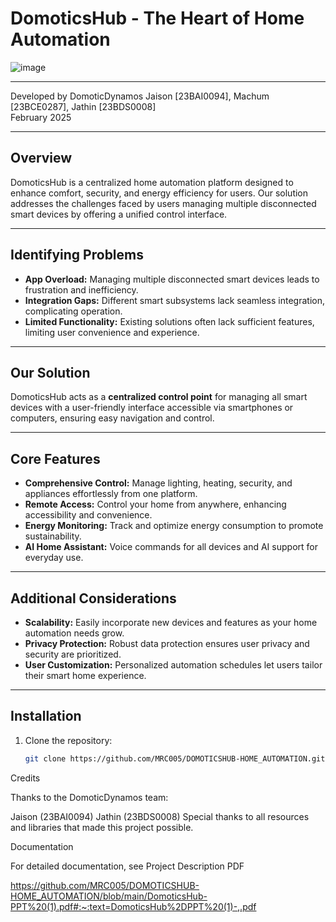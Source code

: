 # DomoticsHub - The Heart of Home Automation

![image](https://github.com/user-attachments/assets/289aeabe-7986-4205-b175-aa16671623de)

---

Developed by DomoticDynamos
Jaison [23BAI0094], Machum [23BCE0287], Jathin [23BDS0008]  
February 2025

---

## Overview

DomoticsHub is a centralized home automation platform designed to enhance comfort, security, and energy efficiency for users. Our solution addresses the challenges faced by users managing multiple disconnected smart devices by offering a unified control interface.

---

## Identifying Problems

- **App Overload:** Managing multiple disconnected smart devices leads to frustration and inefficiency.  
- **Integration Gaps:** Different smart subsystems lack seamless integration, complicating operation.  
- **Limited Functionality:** Existing solutions often lack sufficient features, limiting user convenience and experience.

---

## Our Solution

DomoticsHub acts as a **centralized control point** for managing all smart devices with a user-friendly interface accessible via smartphones or computers, ensuring easy navigation and control.

---

## Core Features

- **Comprehensive Control:** Manage lighting, heating, security, and appliances effortlessly from one platform.  
- **Remote Access:** Control your home from anywhere, enhancing accessibility and convenience.  
- **Energy Monitoring:** Track and optimize energy consumption to promote sustainability.  
- **AI Home Assistant:** Voice commands for all devices and AI support for everyday use.

---

## Additional Considerations

- **Scalability:** Easily incorporate new devices and features as your home automation needs grow.  
- **Privacy Protection:** Robust data protection ensures user privacy and security are prioritized.  
- **User Customization:** Personalized automation schedules let users tailor their smart home experience.

---

## Installation

1. Clone the repository:  
   ```bash
   git clone https://github.com/MRC005/DOMOTICSHUB-HOME_AUTOMATION.git

Credits

Thanks to the DomoticDynamos team:

Jaison (23BAI0094)
Jathin (23BDS0008)
Special thanks to all resources and libraries that made this project possible.

Documentation

For detailed documentation, see Project Description PDF

https://github.com/MRC005/DOMOTICSHUB-HOME_AUTOMATION/blob/main/DomoticsHub-PPT%20(1).pdf#:~:text=DomoticsHub%2DPPT%20(1)-,.pdf

